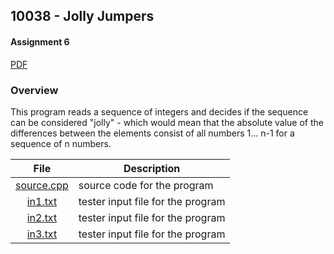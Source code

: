 ## 10038 - Jolly Jumpers
#### Assignment 6
[PDF](https://github.com/sgilliland/4883-Programming_Techniques-Gilliland/blob/main/Assignments/P10038/10038.pdf)

### Overview

This program reads a sequence of integers and decides if the sequence can be considered "jolly" - which would mean that the absolute value of the differences between the elements consist of all numbers 1... n-1 for a sequence of n numbers.

| File | Description |
| :----: | ----------- |
| [source.cpp](https://github.com/sgilliland/4883-Programming_Techniques-Gilliland/blob/main/Assignments/P10038/source.cpp) |  source code for the program |
| [in1.txt](https://github.com/sgilliland/4883-Programming_Techniques-Gilliland/blob/main/Assignments/P10038/in1.txt) |  tester input file for the program |
| [in2.txt](https://github.com/sgilliland/4883-Programming_Techniques-Gilliland/blob/main/Assignments/P10038/in2.txt) |  tester input file for the program |
| [in3.txt](https://github.com/sgilliland/4883-Programming_Techniques-Gilliland/blob/main/Assignments/P10038/in3.txt) |  tester input file for the program |